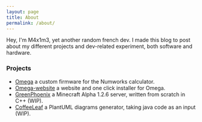 ```yaml
---
layout: page
title: About
permalink: /about/
---
```


Hey, I'm M4x1m3, yet another random french dev. I made this blog to post about my different projects and dev-related experiment, both software and hardware.

### Projects

- [Omega](https://github.com/Omega-Numworks/Omega) a custom firmware for the Numworks calculator.
- [Omega-website](https://github.com/Omega-Numworks/Omega-website) a website and one click installer for Omega.
- [GreenPhoenix](https://github.com/M4xi1m3/GreenPhoenix) a Minecraft Alpha 1.2.6 server, written from scratch in C++ (WIP).
- [CoffeeLeaf](https://github.com/M4xi1m3/coffeeleaf) a PlantUML diagrams generator, taking java code as an input (WIP).
